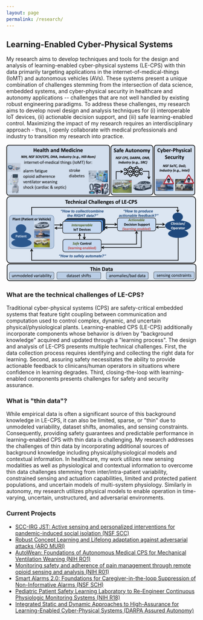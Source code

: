 ```yaml
---
layout: page
permalink: /research/
---
```


## Learning-Enabled Cyber-Physical Systems

My research aims to develop techniques and tools for the design and analysis of learning-enabled cyber-physical
systems (LE-CPS) with thin data primarily targeting applications in the internet-of-medical-things (IoMT)
and autonomous vehicles (AVs). These systems present a unique combination of challenges stemming from the
intersection of data science, embedded systems, and cyber-physical security in healthcare and autonomy
applications -- challenges that are not well handled by existing robust engineering paradigms. To address these
challenges, my research aims to develop novel design and analysis techniques for (i) interoperable IoT devices,
(ii) actionable decision support, and (iii) safe learning-enabled control. Maximizing the impact of my research
requires an interdisciplinary approach - thus, I openly collaborate with medical professionals and industry to
transition my research into practice.

![Research Overview](../images/overview.png  "Research Overview")


### What are the technical challenges of LE-CPS?  

Traditional cyber-physical systems (CPS) are safety-critical embedded systems that feature tight coupling
between communication and computation used to control complex, dynamic, and uncertain physical/physiological plants.
Learning-enabled CPS (LE-CPS) additionally incorporate components whose behavior is driven by "background knowledge"
acquired and updated through a "learning process". The design and analysis of LE-CPS presents multiple technical
challenges. First, the data collection process requires identifying and collecting the right data for learning.
Second, assuring safety necessitates the ability to provide actionable feedback to clinicans/human operators in
situations where confidence in learning degrades. Third, closing-the-loop with learning-enabled components presents
challenges for safety and security assurance. 

### What is "thin data"?

While empirical data is often a significant source of this background knowledge in LE-CPS, it can also be limited,
sparse, or "thin" due to unmodeled variability, dataset shifts, anomalies, and sensing constraints. Consequently,
providing safety guarantees and predictable performance in learning-enabled CPS with thin data is challenging. My
research addresses the challenges of thin data by incorporating additional sources of background knowledge including
physical/physiological models and contextual information. In healthcare, my work utilizes new sensing modalities
as well as physiological and contextual information to overcome thin data challenges stemming from inter/intra-patient
variability, constrained sensing and actuation capabilities, limited and protected patient populations, and uncertain
models of multi-system physiology. Similarly in autonomy, my research utilizes physical models to enable operation in
time-varying, uncertain, unstructured, and adversarial environments.


### Current Projects
- [SCC-IRG JST: Active sensing and personalized interventions for pandemic-induced social isolation (NSF SCC)](https://www.nsf.gov/awardsearch/showAward?AWD_ID=2125561&HistoricalAwards=false)
- [Robust Concept Learning and Lifelong adaptation against adversarial attacks (ARO MURI)](https://aro-muri2020.seas.upenn.edu/index.html)
- [AutoWean: Foundations of Autonomous Medical CPS for Mechanical Ventilation Weaning (NIH RO1)](https://projectreporter.nih.gov/project_info_description.cfm?aid=9985370&icde=47046182&ddparam=&ddvalue=&ddsub=&cr=1&csb=default&cs=ASC&pball=)
- [Monitoring safety and adherence of pain management through remote opioid sensing and analysis (NIH R01)](https://projectreporter.nih.gov/project_info_description.cfm?aid=9936691&icde=47034448)
- [Smart Alarms 2.0: Foundations for Caregiver-in-the-loop Suppression of Non-Informative Alarms (NSF SCH)](https://www.nsf.gov/awardsearch/showAward?AWD_ID=1915398&HistoricalAwards=false)
- [Pediatric Patient Safety Learning Laboratory to Re-Engineer Continuous Physiologic Monitoring Systems (NIH R18)](https://projectreporter.nih.gov/project_info_description.cfm?aid=9778806&icde=47047062)
- [Integrated Static and Dynamic Approaches to High-Assurance for Learning-Enabled Cyber-Physical Systems (DARPA Assured Autonomy)](https://rtg.cis.upenn.edu/assured-autonomy/)